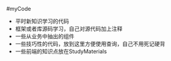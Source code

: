 #myCode
-  平时新知识学习的代码
-  框架或者库源码学习，自己对源代码加上注释
- 一些从业务中抽出的组件
- 一些技巧性的代码，放到这里方便使用查询，自己不用死记硬背
- 一些前端的知识点放在StudyMaterials
